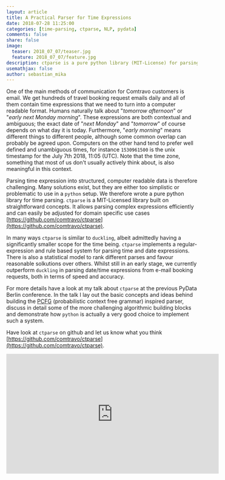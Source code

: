 ```yaml
---
layout: article
title: A Practical Parser for Time Expressions
date: 2018-07-28 11:25:00
categories: [time-parsing, ctparse, NLP, pydata]
comments: false
share: false
image:
  teaser: 2018_07_07/teaser.jpg
  feature: 2018_07_07/feature.jpg
description: ctparse is a pure python library (MIT-License) for parsing complex time expressions efficiently.
usemathjax: false
author: sebastian_mika
---
```


One of the main methods of communication for Comtravo customers is email. We get hundreds of travel booking request emails daily and all of them contain time expressions that we need to turn into a computer readable format. Humans naturally talk about "_tomorrow afternoon_" or "_early next Monday morning_". These expressions are both contextual and ambiguous; the exact date of "_next Monday_" and "_tomorrow_" of course depends on what day it is today. Furthermore, "_early morning_" means different things to different people, although some common overlap can probably be agreed upon. Computers on the other hand tend to prefer well defined and unambiguous times, for instance `1530961500` is the unix timestamp for the July 7th 2018, 11:05 (UTC). Note that the time zone, something that most of us don't usually actively think about, is also meaningful in this context.

Parsing time expression into structured, computer readable data is therefore challenging. Many solutions exist, but they are either too simplistic or problematic to use in a `python` setup. We therefore wrote a pure python library for time parsing. `ctparse` is a MIT-Licensed library built on straightforward concepts. It allows parsing complex expressions efficiently and can easily be adjusted for domain specific use cases [https://github.com/comtravo/ctparse](https://github.com/comtravo/ctparse).

In many ways `ctparse` is similar to `duckling`, albeit admittedly having a significantly smaller scope for the time being. `ctparse` implements a regular-expression and rule based system for parsing time and date expressions. There is also a statistical model to rank different parses and favour reasonable solkutions over others. Whilst still in an early stage, we currently outperform `duckling` in parsing date/time expressions from e-mail booking requests, both in terms of speed and accuracy.

For more details have a look at my talk about `ctparse` at the previous PyData Berlin conference. In the talk I lay out the basic concepts and ideas behind building the [PCFG](https://en.wikipedia.org/wiki/Probabilistic_context-free_grammar) (probabilistic context free grammar) inspired parser, discuss in detail some of the more challenging algorithmic building blocks and demonstrate how `python` is actually a very good choice to implement such a system.

Have look at `ctparse` on github and let us know what you think [https://github.com/comtravo/ctparse](https://github.com/comtravo/ctparse).

<iframe width="560" height="315" src="https://www.youtube.com/embed/1By9HIOfM-o" frameborder="0" allow="accelerometer; autoplay; encrypted-media; gyroscope; picture-in-picture" allowfullscreen></iframe>
